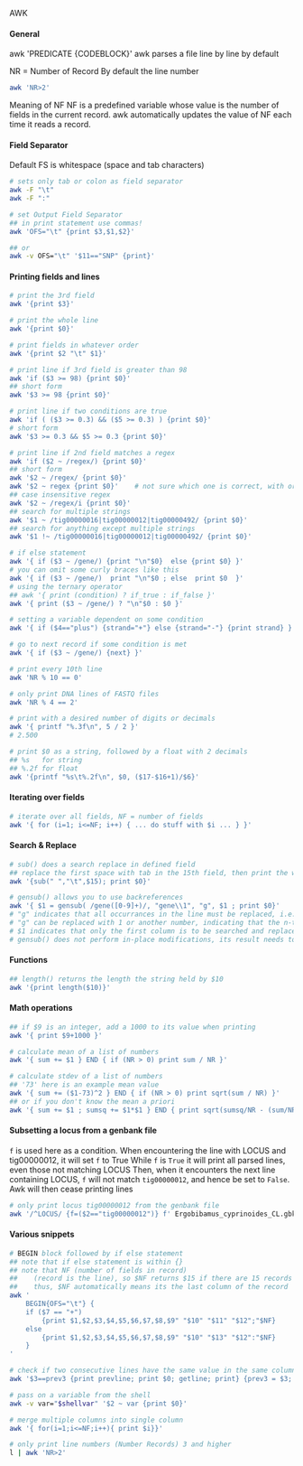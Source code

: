 AWK

#### General
awk 'PREDICATE {CODEBLOCK}'
awk parses a file line by line by default

NR = Number of Record
By default the line number   
```sh
awk 'NR>2'
```
Meaning of NF
NF is a predefined variable whose value is the number of fields in the current record.
awk automatically updates the value of NF each time it reads a record.


#### Field Separator
Default FS is whitespace (space and tab characters)

```sh
# sets only tab or colon as field separator
awk -F "\t"
awk -F ":"

# set Output Field Separator
## in print statement use commas!
awk 'OFS="\t" {print $3,$1,$2}'

## or
awk -v OFS="\t" '$11=="SNP" {print}'
```

#### Printing fields and lines
```sh
# print the 3rd field
awk '{print $3}'

# print the whole line
awk '{print $0}'

# print fields in whatever order
awk '{print $2 "\t" $1}'

# print line if 3rd field is greater than 98
awk 'if ($3 >= 98) {print $0}'
## short form
awk '$3 >= 98 {print $0}'

# print line if two conditions are true
awk 'if ( ($3 >= 0.3) && ($5 >= 0.3) ) {print $0}'
# short form
awk '$3 >= 0.3 && $5 >= 0.3 {print $0}'

# print line if 2nd field matches a regex
awk 'if ($2 ~ /regex/) {print $0}'
## short form
awk '$2 ~ /regex/ {print $0}'
awk '$2 ~ regex {print $0}'    # not sure which one is correct, with or without //
## case insensitive regex
awk '$2 ~ /regex/i {print $0}'
## search for multiple strings
awk '$1 ~ /tig00000016|tig00000012|tig00000492/ {print $0}'
## search for anything except multiple strings
awk '$1 !~ /tig00000016|tig00000012|tig00000492/ {print $0}'

# if else statement
awk '{ if ($3 ~ /gene/) {print "\n"$0}  else {print $0} }'
# you can omit some curly braces like this
awk '{ if ($3 ~ /gene/)  print "\n"$0 ; else  print $0  }'
# using the ternary operator
## awk '{ print (condition) ? if_true : if_false }'
awk '{ print ($3 ~ /gene/) ? "\n"$0 : $0 }'

# setting a variable dependent on some condition
awk '{ if ($4=="plus") {strand="+"} else {strand="-"} {print strand} }'

# go to next record if some condition is met
awk '{ if ($3 ~ /gene/) {next} }'

# print every 10th line
awk 'NR % 10 == 0'

# only print DNA lines of FASTQ files
awk 'NR % 4 == 2'

# print with a desired number of digits or decimals
awk '{ printf "%.3f\n", 5 / 2 }'
# 2.500

# print $0 as a string, followed by a float with 2 decimals
## %s   for string
## %.2f for float
awk '{printf "%s\t%.2f\n", $0, ($17-$16+1)/$6}' 
```

#### Iterating over fields
```sh
# iterate over all fields, NF = number of fields
awk '{ for (i=1; i<=NF; i++) { ... do stuff with $i ... } }'
```

#### Search & Replace

```sh
# sub() does a search replace in defined field
## replace the first space with tab in the 15th field, then print the whole edited line
awk '{sub(" ","\t",$15); print $0}'

# gensub() allows you to use backreferences
awk '{ $1 = gensub( /gene([0-9]+)/, "gene\\1", "g", $1 ; print $0}'
# "g" indicates that all occurrances in the line must be replaced, i.e. 'global'
# "g" can be replaced with 1 or another number, indicating that the n-th occurrance only must be replaced
# $1 indicates that only the first column is to be searched and replaced
# gensub() does not perform in-place modifications, its result needs to be assigned to a variable

```

#### Functions
```sh
## length() returns the length the string held by $10 
awk '{print length($10)}'

```

#### Math operations
```sh
## if $9 is an integer, add a 1000 to its value when printing
awk '{ print $9+1000 }'

# calculate mean of a list of numbers
awk '{ sum += $1 } END { if (NR > 0) print sum / NR }'

# calculate stdev of a list of numbers
## '73' here is an example mean value
awk '{ sum += ($1-73)^2 } END { if (NR > 0) print sqrt(sum / NR) }'
## or if you don't know the mean a priori
awk '{ sum += $1 ; sumsq += $1*$1 } END { print sqrt(sumsq/NR - (sum/NR)**2) }'
```

#### Subsetting a locus from a genbank file

`f` is used here as a condition.
When encountering the line with LOCUS and tig00000012, it will set `f` to True
While `f` is `True` it will print all parsed lines, even those not matching LOCUS
Then, when it encounters the next line containing LOCUS, `f` will not match `tig00000012`,
and hence be set to `False`. Awk will then cease printing lines

```sh
# only print locus tig00000012 from the genbank file
awk '/^LOCUS/ {f=($2=="tig00000012")} f' Ergobibamus_cyprinoides_CL.gbk > tig012.gbk
```

#### Various snippets
```sh
# BEGIN block followed by if else statement
## note that if else statement is within {}
## note that NF (number of fields in record)
##    (record is the line), so $NF returns $15 if there are 15 records
##    thus, $NF automatically means its the last column of the record
awk '
    BEGIN{OFS="\t"} {
    if ($7 == "+")
        {print $1,$2,$3,$4,$5,$6,$7,$8,$9" "$10" "$11" "$12";"$NF}
    else
        {print $1,$2,$3,$4,$5,$6,$7,$8,$9" "$10" "$13" "$12":"$NF}
    }
' 

# check if two consecutive lines have the same value in the same column
awk '$3==prev3 {print prevline; print $0; getline; print} {prev3 = $3; prevline = $0}' 01_curated_purged.gff3

# pass on a variable from the shell
awk -v var="$shellvar" '$2 ~ var {print $0}'

# merge multiple columns into single column
awk '{ for(i=1;i<=NF;i++){ print $i}}'      

# only print line numbers (Number Records) 3 and higher
l | awk 'NR>2'
```

